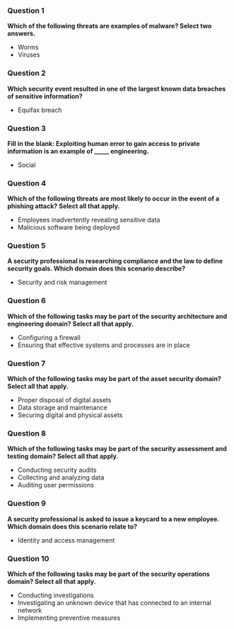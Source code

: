 ### Question 1
**Which of the following threats are examples of malware? Select two answers.**
- Worms
- Viruses

### Question 2
**Which security event resulted in one of the largest known data breaches of sensitive information?**
- Equifax breach

### Question 3
**Fill in the blank: Exploiting human error to gain access to private information is an example of _____ engineering.**
- Social

### Question 4
**Which of the following threats are most likely to occur in the event of a phishing attack? Select all that apply.**
- Employees inadvertently revealing sensitive data
- Malicious software being deployed

### Question 5
**A security professional is researching compliance and the law to define security goals. Which domain does this scenario describe?**
- Security and risk management

### Question 6
**Which of the following tasks may be part of the security architecture and engineering domain? Select all that apply.**
- Configuring a firewall
- Ensuring that effective systems and processes are in place

### Question 7
**Which of the following tasks may be part of the asset security domain? Select all that apply.**
- Proper disposal of digital assets
- Data storage and maintenance
- Securing digital and physical assets

### Question 8
**Which of the following tasks may be part of the security assessment and testing domain? Select all that apply.**
- Conducting security audits
- Collecting and analyzing data
- Auditing user permissions

### Question 9
**A security professional is asked to issue a keycard to a new employee. Which domain does this scenario relate to?**
- Identity and access management

### Question 10
**Which of the following tasks may be part of the security operations domain? Select all that apply.**
- Conducting investigations
- Investigating an unknown device that has connected to an internal network
- Implementing preventive measures
